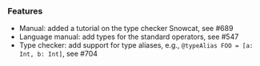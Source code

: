 <!-- NOTE:
     Release notes for unreleased changes go here, following this format:

        ### Features

         * Change description, see #123

        ### Bug fixes

         * Some bug fix, see #124

     DO NOT LEAVE A BLANK LINE BELOW THIS PREAMBLE -->
### Features

* Manual: added a tutorial on the type checker Snowcat, see #689
* Language manual: add types for the standard operators, see #547
* Type checker: add support for type aliases, e.g., `@typeAlias FOO = [a: Int, b: Int]`, see #704
